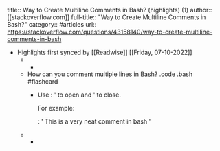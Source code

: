 title:: Way to Create Multiline Comments in Bash? (highlights) (1)
author:: [[stackoverflow.com]]
full-title:: "Way to Create Multiline Comments in Bash?"
category:: #articles
url:: https://stackoverflow.com/questions/43158140/way-to-create-multiline-comments-in-bash

- Highlights first synced by [[Readwise]] [[Friday, 07-10-2022]]
	- -
	- How can you comment multiple lines in Bash? .code .bash #flashcard
		- Use : ' to open and ' to close.
		  
		  For example:
		  
		  : '
		  This is a
		  very neat comment
		  in bash
		  '
	- -